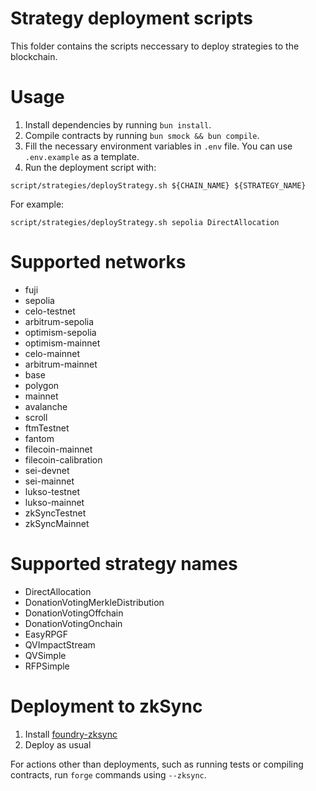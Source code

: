 # Strategy deployment scripts

This folder contains the scripts neccessary to deploy strategies to the blockchain.

# Usage

1. Install dependencies by running `bun install`.
2. Compile contracts by running `bun smock && bun compile`.
3. Fill the necessary environment variables in `.env` file. You can use `.env.example` as a template.
4. Run the deployment script with:
```
script/strategies/deployStrategy.sh ${CHAIN_NAME} ${STRATEGY_NAME}
```
For example:
```
script/strategies/deployStrategy.sh sepolia DirectAllocation
```

# Supported networks

-   fuji
-   sepolia
-   celo-testnet
-   arbitrum-sepolia
-   optimism-sepolia
-   optimism-mainnet
-   celo-mainnet
-   arbitrum-mainnet
-   base
-   polygon
-   mainnet
-   avalanche
-   scroll
-   ftmTestnet
-   fantom
-   filecoin-mainnet
-   filecoin-calibration
-   sei-devnet
-   sei-mainnet
-   lukso-testnet
-   lukso-mainnet
-   zkSyncTestnet
-   zkSyncMainnet

# Supported strategy names

- DirectAllocation
- DonationVotingMerkleDistribution
- DonationVotingOffchain
- DonationVotingOnchain
- EasyRPGF
- QVImpactStream
- QVSimple
- RFPSimple

# Deployment to zkSync

1. Install [foundry-zksync](https://github.com/matter-labs/foundry-zksync)
2. Deploy as usual

For actions other than deployments, such as running tests or compiling contracts, run `forge` commands using `--zksync`.